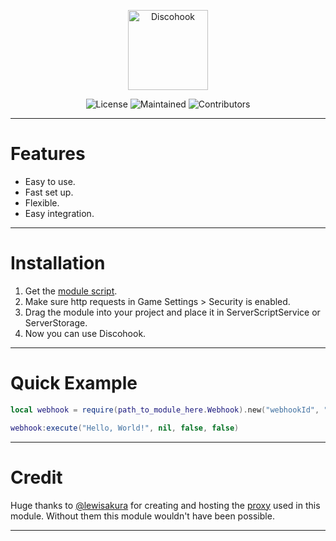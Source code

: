 <p align="center" width="100%">
    <img src="resources/Discohook_Banner.svg" alt="Discohook" height="128em"/>
</p>

<p align="center">
    <img src="https://img.shields.io/github/license/Jodenee/Discohook?color=5865F2&style=for-the-badge" alt="License"/>
    <img src="https://img.shields.io/maintenance/yes/2023?color=00FF84&style=for-the-badge" alt="Maintained"/>
    <img src="https://img.shields.io/github/contributors/Jodenee/Discohook?color=5865F2&style=for-the-badge" alt="Contributors"/>
</p>

<hr>

# Features

- Easy to use.
- Fast set up.
- Flexible.
- Easy integration.

<hr>

# Installation

1. Get the [module script](https://www.roblox.com/library/12390338563).
2. Make sure http requests in Game Settings > Security is enabled.
3. Drag the module into your project and place it in ServerScriptService or ServerStorage.
4. Now you can use Discohook.

<hr>

# Quick Example

```lua
local webhook = require(path_to_module_here.Webhook).new("webhookId", "webhookToken")

webhook:execute("Hello, World!", nil, false, false)
```

<hr>

# Credit

Huge thanks to [@lewisakura](https://www.roblox.com/users/25704749/profile) for creating and hosting the [proxy](https://github.com/lewisakura/webhook-proxy) used in this module. Without them this module wouldn't have been possible.

<hr>